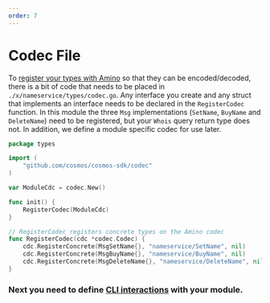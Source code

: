```yaml
---
order: 7
---
```


# Codec File

To [register your types with Amino](https://github.com/tendermint/go-amino#registering-types) so that they can be encoded/decoded, there is a bit of code that needs to be placed in `./x/nameservice/types/codec.go`. Any interface you create and any struct that implements an interface needs to be declared in the `RegisterCodec` function. In this module the three `Msg` implementations (`SetName`, `BuyName` and `DeleteName`) need to be registered, but your `Whois` query return type does not. In addition, we define a module specific codec for use later.

```go
package types

import (
	"github.com/cosmos/cosmos-sdk/codec"
)

var ModuleCdc = codec.New()

func init() {
	RegisterCodec(ModuleCdc)
}

// RegisterCodec registers concrete types on the Amino codec
func RegisterCodec(cdc *codec.Codec) {
	cdc.RegisterConcrete(MsgSetName{}, "nameservice/SetName", nil)
	cdc.RegisterConcrete(MsgBuyName{}, "nameservice/BuyName", nil)
	cdc.RegisterConcrete(MsgDeleteName{}, "nameservice/DeleteName", nil)
}
```

### Next you need to define [CLI interactions](./cli.md) with your module.
